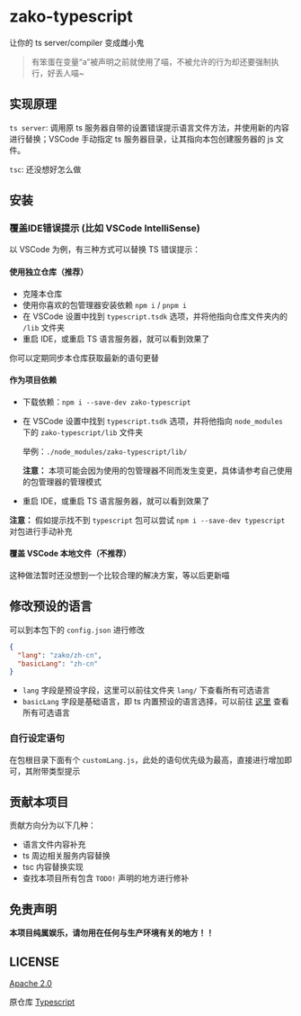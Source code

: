 # zako-typescript

让你的 ts server/compiler 变成雌小鬼

> 有笨蛋在变量“a”被声明之前就使用了喵，不被允许的行为却还要强制执行，好丢人喵~

## 实现原理

`ts server`: 调用原 ts 服务器自带的设置错误提示语言文件方法，并使用新的内容进行替换；VSCode 手动指定 ts 服务器目录，让其指向本包创建服务器的 js 文件。

`tsc`: 还没想好怎么做

## 安装

### 覆盖IDE错误提示 (比如 VSCode IntelliSense)

以 VSCode 为例，有三种方式可以替换 TS 错误提示：

#### 使用独立仓库（推荐）

- 克隆本仓库
- 使用你喜欢的包管理器安装依赖 `npm i` / `pnpm i`
- 在 VSCode 设置中找到 `typescript.tsdk` 选项，并将他指向仓库文件夹内的 `/lib` 文件夹
- 重启 IDE，或重启 TS 语言服务器，就可以看到效果了

你可以定期同步本仓库获取最新的语句更替

#### 作为项目依赖

- 下载依赖：`npm i --save-dev zako-typescript`
- 在 VSCode 设置中找到 `typescript.tsdk` 选项，并将他指向 `node_modules` 下的 `zako-typescript/lib` 文件夹
  
  举例：`./node_modules/zako-typescript/lib/`

  **注意：** 本项可能会因为使用的包管理器不同而发生变更，具体请参考自己使用的包管理器的管理模式
  
- 重启 IDE，或重启 TS 语言服务器，就可以看到效果了

**注意：** 假如提示找不到 `typescript` 包可以尝试 `npm i --save-dev typescript` 对包进行手动补充

#### 覆盖 VSCode 本地文件（不推荐）

这种做法暂时还没想到一个比较合理的解决方案，等以后更新喵

## 修改预设的语言

可以到本包下的 `config.json` 进行修改

```json
{
  "lang": "zako/zh-cn",
  "basicLang": "zh-cn"
}
```

- `lang` 字段是预设字段，这里可以前往文件夹 `lang/` 下查看所有可选语言
- `basicLang` 字段是基础语言，即 ts 内置预设的语言选择，可以前往 [这里](https://github.com/microsoft/TypeScript/tree/main/src/loc/lcl) 查看所有可选语言

### 自行设定语句

在包根目录下面有个 `customLang.js`，此处的语句优先级为最高，直接进行增加即可，其附带类型提示

## 贡献本项目

贡献方向分为以下几种：

- 语言文件内容补充
- ts 周边相关服务内容替换
- tsc 内容替换实现
- 查找本项目所有包含 `TODO!` 声明的地方进行修补

## 免责声明

**本项目纯属娱乐，请勿用在任何与生产环境有关的地方！！**

## LICENSE

[Apache 2.0](./LICENSE)

原仓库 [Typescript](https://github.com/microsoft/TypeScript)
